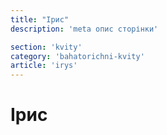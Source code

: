 ```yaml
---
title: "Ірис"
description: 'meta опис сторінки'

section: 'kvity'
category: 'bahatorichni-kvity'
article: 'irys'
---
```


# Ірис